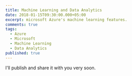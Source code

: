 ```yaml
---
title: Machine Learning and Data Analytics
date: 2018-01-15T09:30:00.000+05:00
excerpt: microsoft Azure's machine learning features.
comments: true
tags:
  - Azure
  - Microsoft
  - Machine Learning
  - Data Analytics
published: true
---
```

I'll publish and share it with you very soon.
